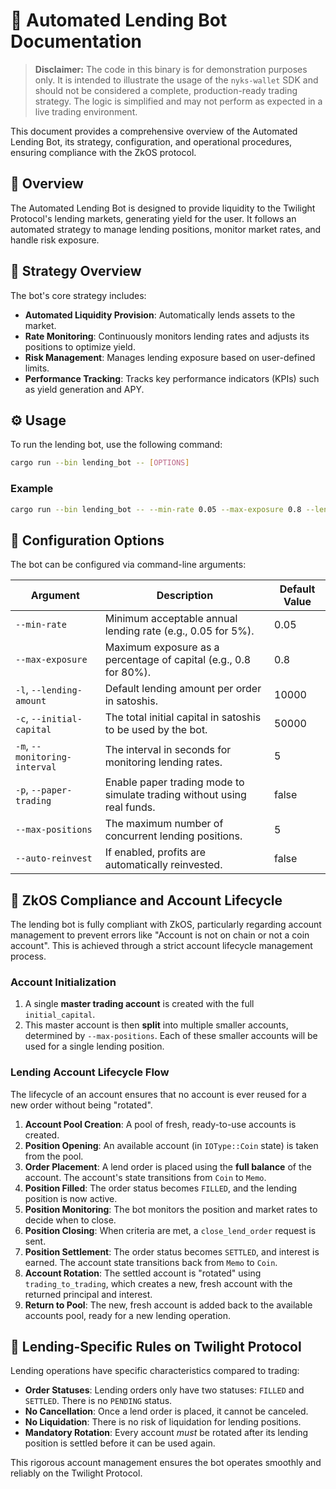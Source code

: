 # 🏦 Automated Lending Bot Documentation

> **Disclaimer:** The code in this binary is for demonstration purposes only. It is intended to illustrate the usage of the `nyks-wallet` SDK and should not be considered a complete, production-ready trading strategy. The logic is simplified and may not perform as expected in a live trading environment.

This document provides a comprehensive overview of the Automated Lending Bot, its strategy, configuration, and operational procedures, ensuring compliance with the ZkOS protocol.

## 📜 Overview

The Automated Lending Bot is designed to provide liquidity to the Twilight Protocol's lending markets, generating yield for the user. It follows an automated strategy to manage lending positions, monitor market rates, and handle risk exposure.

## 🎯 Strategy Overview

The bot's core strategy includes:

- **Automated Liquidity Provision**: Automatically lends assets to the market.
- **Rate Monitoring**: Continuously monitors lending rates and adjusts its positions to optimize yield.
- **Risk Management**: Manages lending exposure based on user-defined limits.
- **Performance Tracking**: Tracks key performance indicators (KPIs) such as yield generation and APY.

## ⚙️ Usage

To run the lending bot, use the following command:

```bash
cargo run --bin lending_bot -- [OPTIONS]
```

### Example

```bash
cargo run --bin lending_bot -- --min-rate 0.05 --max-exposure 0.8 --lending-amount 10000 --initial-capital 50000 --paper-trading
```

## 🔧 Configuration Options

The bot can be configured via command-line arguments:

| Argument                      | Description                                                             | Default Value |
| ----------------------------- | ----------------------------------------------------------------------- | ------------- |
| `--min-rate`                  | Minimum acceptable annual lending rate (e.g., 0.05 for 5%).             | 0.05          |
| `--max-exposure`              | Maximum exposure as a percentage of capital (e.g., 0.8 for 80%).        | 0.8           |
| `-l`, `--lending-amount`      | Default lending amount per order in satoshis.                           | 10000         |
| `-c`, `--initial-capital`     | The total initial capital in satoshis to be used by the bot.            | 50000         |
| `-m`, `--monitoring-interval` | The interval in seconds for monitoring lending rates.                   | 5             |
| `-p`, `--paper-trading`       | Enable paper trading mode to simulate trading without using real funds. | false         |
| `--max-positions`             | The maximum number of concurrent lending positions.                     | 5             |
| `--auto-reinvest`             | If enabled, profits are automatically reinvested.                       | false         |

## 🔄 ZkOS Compliance and Account Lifecycle

The lending bot is fully compliant with ZkOS, particularly regarding account management to prevent errors like "Account is not on chain or not a coin account". This is achieved through a strict account lifecycle management process.

### Account Initialization

1.  A single **master trading account** is created with the full `initial_capital`.
2.  This master account is then **split** into multiple smaller accounts, determined by `--max-positions`. Each of these smaller accounts will be used for a single lending position.

### Lending Account Lifecycle Flow

The lifecycle of an account ensures that no account is ever reused for a new order without being "rotated".

1.  **Account Pool Creation**: A pool of fresh, ready-to-use accounts is created.
2.  **Position Opening**: An available account (in `IOType::Coin` state) is taken from the pool.
3.  **Order Placement**: A lend order is placed using the **full balance** of the account. The account's state transitions from `Coin` to `Memo`.
4.  **Position Filled**: The order status becomes `FILLED`, and the lending position is now active.
5.  **Position Monitoring**: The bot monitors the position and market rates to decide when to close.
6.  **Position Closing**: When criteria are met, a `close_lend_order` request is sent.
7.  **Position Settlement**: The order status becomes `SETTLED`, and interest is earned. The account state transitions back from `Memo` to `Coin`.
8.  **Account Rotation**: The settled account is "rotated" using `trading_to_trading`, which creates a new, fresh account with the returned principal and interest.
9.  **Return to Pool**: The new, fresh account is added back to the available accounts pool, ready for a new lending operation.

## 🎯 Lending-Specific Rules on Twilight Protocol

Lending operations have specific characteristics compared to trading:

- **Order Statuses**: Lending orders only have two statuses: `FILLED` and `SETTLED`. There is no `PENDING` status.
- **No Cancellation**: Once a lend order is placed, it cannot be canceled.
- **No Liquidation**: There is no risk of liquidation for lending positions.
- **Mandatory Rotation**: Every account _must_ be rotated after its lending position is settled before it can be used again.

This rigorous account management ensures the bot operates smoothly and reliably on the Twilight Protocol.
